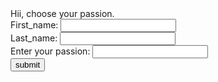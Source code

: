 <!doctype html>
<head>
  Hii,
  choose your passion.
</head>
<body>
  <form>
  First_name:  <input type="text" name="first_name"><br>
    Last_name:  <input type="text" name="last_name"><br>
    Enter your passion:  <input type="text" name="passion"><br>
    <input type="button" name="submit" value="submit">
    <script>
      alert("Thank you!!!");
    </script>
  </form>
</body>
